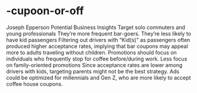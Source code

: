 # -cupoon-or-off
Joseph Epperson
Potential Business Insights
Target solo commuters and young professionals 
They’re more frequent bar-goers.
They’re less likely to have kid passengers
Filtering out drivers with “Kid(s)” as passengers often produced higher acceptance rates, implying that bar coupons may appeal more to adults traveling without children.
Promotions should focus on individuals who frequently stop for coffee before/during work.
Less focus on family-oriented promotions 
Since acceptance rates are lower among drivers with kids, targeting parents might not be the best strategy.
Ads could be optimized for millennials and Gen Z, who are more likely to accept coffee house coupons.
